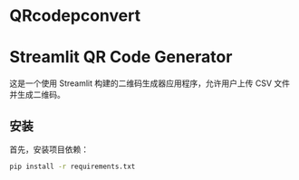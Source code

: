 # QRcodepconvert

# Streamlit QR Code Generator

这是一个使用 Streamlit 构建的二维码生成器应用程序，允许用户上传 CSV 文件并生成二维码。

## 安装

首先，安装项目依赖：

```bash
pip install -r requirements.txt
